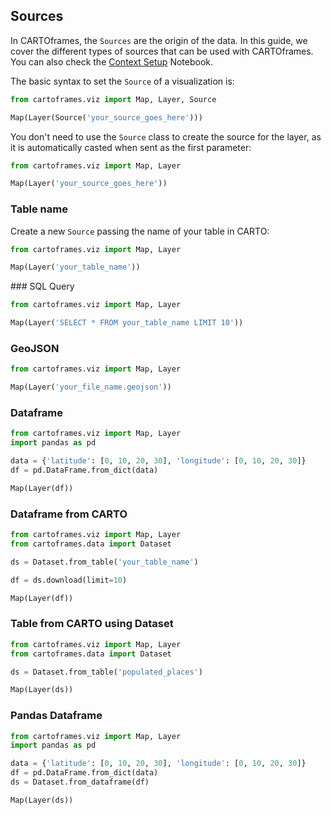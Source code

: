 ## Sources

In CARTOframes, the `Sources` are the origin of the data. In this guide, we cover the different types of sources that can be used with CARTOframes. You can also check the [Context Setup](https://github.com/CartoDB/cartoframes/blob/develop/examples/01_quickstart/02_context_setup.ipynb) Notebook.

The basic syntax to set the `Source` of a visualization is:

```py
from cartoframes.viz import Map, Layer, Source

Map(Layer(Source('your_source_goes_here')))
```

You don't need to use the `Source` class to create the source for the layer, as it is automatically casted when sent as the first parameter:

```py
from cartoframes.viz import Map, Layer

Map(Layer('your_source_goes_here'))
```

### Table name

Create a new `Source` passing the name of your table in CARTO:

```py
from cartoframes.viz import Map, Layer

Map(Layer('your_table_name'))
```

### SQL Query

```py
from cartoframes.viz import Map, Layer

Map(Layer('SELECT * FROM your_table_name LIMIT 10'))
```

### GeoJSON

```py
from cartoframes.viz import Map, Layer

Map(Layer('your_file_name.geojson'))
```

### Dataframe

```py
from cartoframes.viz import Map, Layer
import pandas as pd

data = {'latitude': [0, 10, 20, 30], 'longitude': [0, 10, 20, 30]}
df = pd.DataFrame.from_dict(data)

Map(Layer(df))
```

### Dataframe from CARTO

```py
from cartoframes.viz import Map, Layer
from cartoframes.data import Dataset

ds = Dataset.from_table('your_table_name')

df = ds.download(limit=10)

Map(Layer(df))
```

### Table from CARTO using Dataset

```py
from cartoframes.viz import Map, Layer
from cartoframes.data import Dataset

ds = Dataset.from_table('populated_places')

Map(Layer(ds))
```

### Pandas Dataframe

```py
from cartoframes.viz import Map, Layer
import pandas as pd

data = {'latitude': [0, 10, 20, 30], 'longitude': [0, 10, 20, 30]}
df = pd.DataFrame.from_dict(data)
ds = Dataset.from_dataframe(df)

Map(Layer(ds))
```
